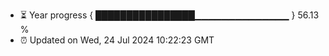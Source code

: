 - ⏳ Year progress { ████████████████▁▁▁▁▁▁▁▁▁▁▁▁▁▁ } 56.13 %
- ⏰ Updated on Wed, 24 Jul 2024 10:22:23 GMT

